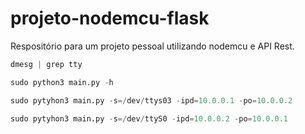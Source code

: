 # projeto-nodemcu-flask
Respositório para um projeto pessoal utilizando nodemcu e API Rest.

```python
dmesg | grep tty
```
```python
sudo python3 main.py -h
```
```python
sudo pytyhon3 main.py -s=/dev/ttys03 -ipd=10.0.0.1 -po=10.0.0.2
```
```python
sudo pytyhon3 main.py -s=/dev/ttyS0 -ipd=10.0.0.2 -po=10.0.0.1
```
